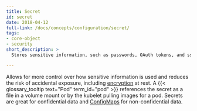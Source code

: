 ```yaml
---
title: Secret
id: secret
date: 2018-04-12
full-link: /docs/concepts/configuration/secret/
tags:
- core-object
- security
short_description: >
  Stores sensitive information, such as passwords, OAuth tokens, and ssh keys.

---
```


Allows for more control over how sensitive information is used and reduces the risk of accidental exposure, including [encryption](https://kubernetes.io/docs/tasks/administer-cluster/encrypt-data/#ensure-all-secrets-are-encrypted) at rest.  A {{< glossary_tooltip text="Pod" term_id="pod" >}} references the secret as a file in a volume mount or by the kubelet pulling images for a pod. Secrets are great for confidential data and [ConfigMaps](https://kubernetes.io/docs/tasks/configure-pod-container/configure-pod-configmap/) for non-confidential data.


